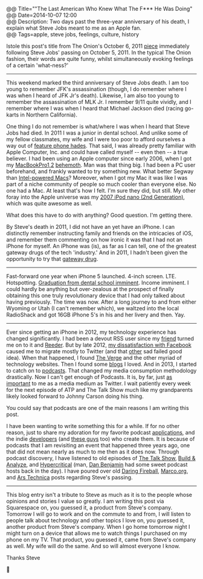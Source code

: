 @@ Title=""The Last American Who Knew What The F*** He Was Doing"  
@@ Date=2014-10-07 12:00  
@@ Description: Two days past the three-year anniversary of his death, I explain what Steve Jobs meant to me as an Apple fan.  
@@ Tags=apple, steve jobs, feelings, culture, history  

Istole this post's title from The Onion's October 6, 2011 [piece](http://techcrunch.com/2011/10/07/steve-jobs-the-crazy-one/) immediately following Steve Jobs' passing on October 5, 2011. In the typical The Onion fashion, their words are quite funny, whilst simultaneously evoking feelings of a certain 'what-ness?'

<hr class="small">

This weekend marked the third anniversary of Steve Jobs death. I am too young to remember JFK's assassination (though, I do remember where I was when I heard of JFK Jr's death). Likewise, I am also too young to remember the assassination of MLK Jr. I remember 9/11 quite vividly, and I remember where I was when I heard that Michael Jackson died (racing go-karts in Northern California). 

One thing I do not remember is what/where I was when I heard that Steve Jobs had died. In 2011 I was a junior in dental school. And unlike some of my fellow classmates, my wife and I were too poor to afford ourselves a way out of [feature phone hades](http://www.lg.com/us/cell-phones/lg-VX9100-Black-black-env2). That said, I was already pretty familiar with Apple Computer, Inc. and could have called myself -- even then -- a true believer. I had been using an Apple computer since early 2006, when I got my [MacBookPro1,2](http://www.everymac.com/ultimate-mac-lookup/?search_keywords=MacBookPro1,2) [behemoth](http://www.macprices.net/z_reviews_17macbookpro_early2006.shtml). Man was that thing big. I had been a PC user beforehand, and frankly wanted to try something new. What better Segway than [Intel-powered Macs](https://en.wikipedia.org/wiki/Apple–Intel_transition)? Moreover, when I got my Mac it was like I was part of a niche community of people so much cooler than everyone else. No one had a Mac. At least that's how I felt. I'm sure they did, but still. My other foray into the Apple universe was my [2007 iPod nano (2nd Generation)](https://en.wikipedia.org/wiki/IPod_Nano#2nd_generation), which was quite awesome as well.

What does this have to do with anything? Good question. I'm getting there. 

By Steve's death in 2011, I did not have an yet have an iPhone. I can distinctly remember instructing family and friends on the intricacies of iOS, and remember them commenting on how ironic it was that I had not an iPhone for myself. An iPhone was (is), as far as I can tell, one of the greatest gateway drugs of the tech 'industry.' And in 2011, I hadn't been given the opportunity to try that [gateway drug](http://alphabeatic.com/iphone-devices/).

<hr class="small">

Fast-forward one year when iPhone 5 launched. 4-inch screen. LTE. Hotspotting. [Graduation from dental school imminent](http://instagram.com/p/Zy5uxGQz8f/). Income imminent. I could hardly be anything but over-zealous at the prospect of finally obtaining this one truly revolutionary device that I had only talked about having previously. The time was now. After a long journey to and from either Wyoming or Utah (I can't remember which), we waltzed into the local RadioShack and got 16GB iPhone 5's in his and her livery and then. Yay.

<hr class="small">

Ever since getting an iPhone in 2012, my technology experience has changed significantly. I had been a devout RSS user since my [friend](http://twitter.com/johnmyankee) turned me on to it and [Reeder](http://reederapp.com/). But by late 2012, [my dissatisfaction with Facebook](https://www.facebook.com/ToniWonKanobi/posts/443890448981220) caused me to migrate mostly to Twitter (and that [other](https://app.net/) sad failed good idea). When that happened, I found [The Verge](http://theverge.com/) and the other myriad of technology websites. Then I found some [blogs](http://daringfireball.net/) I loved. And in 2013, I started to catch on to [podcasts](http://atp.fm/). That changed my media consumption methodology drastically. Now I can't get enough of Podcasts. It is, by far, just [as important](http://d.pr/f/EOGP) to me as a media medium as Twitter. I wait patiently every week for the next episode of ATP and The Talk Show much like my grandparents likely looked forward to Johnny Carson doing his thing. 

You could say that podcasts are one of the main reasons I am writing this post.

I have been wanting to write something this for a while. If for no other reason,  just to share my adoration for my favorite podcast [applications](http://overcast.fm/), and the indie [developers](http://marco.org/) (and [these guys](http://supertop.co/) too) who create them. It is because of podcasts that I am revisiting an event that happened three years ago, one that did not mean nearly as much to me then as it does now. Through podcast discovery, I have listened to old episodes of [The Talk Show](http://5by5.tv/talkshow/56), [Build & Analyze](http://5by5.tv/buildanalyze/46), and [Hypercritical](http://5by5.tv/hypercritical/37-a-story-of-triumph) (man, [Dan Benjamin](https://twitter.com/danbenjamin) had some sweet podcast hosts back in the day). I have poured over old [Daring Fireball](http://daringfireball.net/2011/10/universe_dented_grass_underfoot), [Marco.org](http://www.marco.org/2011/10/05/steve-jobs-dies), and [Ars Technica](http://arstechnica.com/staff/2011/10/steve-jobs-a-personal-remembrance/) posts regarding Steve's passing. 

<hr class="small">

This blog entry isn't a tribute to Steve as much as it is to the people whose opinions and stories I value so greatly. I am writing this post via Squarespace on, you guessed it, a product from Steve's company. Tomorrow I will go to work and on the commute to and from, I will listen to people talk about technology and other topics I love on, you guessed it, another product from Steve's company. When I go home tomorrow night I might turn on a device that allows me to watch things I purchased on my phone on my TV. That product, you guessed it, came from Steve's company as well. My wife will do the same. And so will almost everyone I know. 

Thanks Steve

 